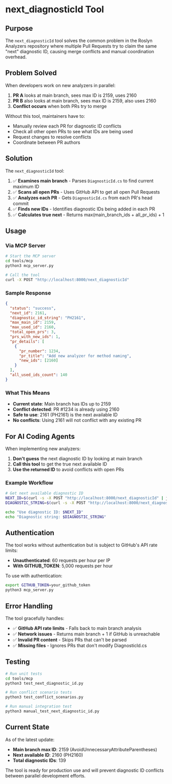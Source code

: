 # next_diagnosticId Tool

## Purpose

The `next_diagnosticId` tool solves the common problem in the Roslyn Analyzers repository where multiple Pull Requests try to claim the same "next" diagnostic ID, causing merge conflicts and manual coordination overhead.

## Problem Solved

When developers work on new analyzers in parallel:

1. **PR A** looks at main branch, sees max ID is 2159, uses 2160
2. **PR B** also looks at main branch, sees max ID is 2159, also uses 2160
3. **Conflict occurs** when both PRs try to merge

Without this tool, maintainers have to:
- Manually review each PR for diagnostic ID conflicts
- Check all other open PRs to see what IDs are being used
- Request changes to resolve conflicts
- Coordinate between PR authors

## Solution

The `next_diagnosticId` tool:

1. ✅ **Examines main branch** - Parses `DiagnosticId.cs` to find current maximum ID
2. ✅ **Scans all open PRs** - Uses GitHub API to get all open Pull Requests  
3. ✅ **Analyzes each PR** - Gets `DiagnosticId.cs` from each PR's head commit
4. ✅ **Finds new IDs** - Identifies diagnostic IDs being added in each PR
5. ✅ **Calculates true next** - Returns max(main_branch_ids + all_pr_ids) + 1

## Usage

### Via MCP Server

```bash
# Start the MCP server
cd tools/mcp
python3 mcp_server.py

# Call the tool
curl -X POST "http://localhost:8000/next_diagnosticId"
```

### Sample Response

```json
{
  "status": "success",
  "next_id": 2161,
  "diagnostic_id_string": "PH2161",
  "max_main_id": 2159,
  "max_used_id": 2160,
  "total_open_prs": 3,
  "prs_with_new_ids": 1,
  "pr_details": [
    {
      "pr_number": 1234,
      "pr_title": "Add new analyzer for method naming",
      "new_ids": [2160]
    }
  ],
  "all_used_ids_count": 140
}
```

### What This Means

- **Current state**: Main branch has IDs up to 2159
- **Conflict detected**: PR #1234 is already using 2160
- **Safe to use**: 2161 (PH2161) is the next available ID
- **No conflicts**: Using 2161 will not conflict with any existing PR

## For AI Coding Agents

When implementing new analyzers:

1. **Don't guess** the next diagnostic ID by looking at main branch
2. **Call this tool** to get the true next available ID
3. **Use the returned ID** to avoid conflicts with open PRs

### Example Workflow

```bash
# Get next available diagnostic ID
NEXT_ID=$(curl -s -X POST "http://localhost:8000/next_diagnosticId" | jq -r '.next_id')
DIAGNOSTIC_STRING=$(curl -s -X POST "http://localhost:8000/next_diagnosticId" | jq -r '.diagnostic_id_string')

echo "Use diagnostic ID: $NEXT_ID"
echo "Diagnostic string: $DIAGNOSTIC_STRING"
```

## Authentication

The tool works without authentication but is subject to GitHub's API rate limits:
- **Unauthenticated**: 60 requests per hour per IP
- **With GITHUB_TOKEN**: 5,000 requests per hour

To use with authentication:
```bash
export GITHUB_TOKEN=your_github_token
python3 mcp_server.py
```

## Error Handling

The tool gracefully handles:
- ✅ **GitHub API rate limits** - Falls back to main branch analysis
- ✅ **Network issues** - Returns main branch + 1 if GitHub is unreachable  
- ✅ **Invalid PR content** - Skips PRs that can't be parsed
- ✅ **Missing files** - Ignores PRs that don't modify DiagnosticId.cs

## Testing

```bash
# Run unit tests
cd tools/mcp
python3 test_next_diagnostic_id.py

# Run conflict scenario tests  
python3 test_conflict_scenarios.py

# Run manual integration test
python3 manual_test_next_diagnostic_id.py
```

## Current State

As of the latest update:
- **Main branch max ID**: 2159 (AvoidUnnecessaryAttributeParentheses)
- **Next available ID**: 2160 (PH2160)
- **Total diagnostic IDs**: 139

The tool is ready for production use and will prevent diagnostic ID conflicts between parallel development efforts.